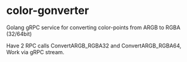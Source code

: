 # color-gonverter
Golang gRPC service for converting color-points from ARGB to RGBA (32/64bit) 

Have 2 RPC calls ConvertARGB_RGBA32 and ConvertARGB_RGBA64,  
Work via gRPC stream.
